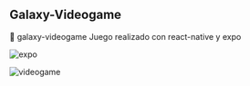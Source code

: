 ## Galaxy-Videogame
:rocket:  galaxy-videogame Juego realizado con react-native y expo



![expo](https://user-images.githubusercontent.com/27248841/50258986-d0ebcb80-03c7-11e9-9352-4af79c6ee362.PNG)




![videogame](https://user-images.githubusercontent.com/27248841/50259034-0690b480-03c8-11e9-9c99-a72f17e65065.PNG)
